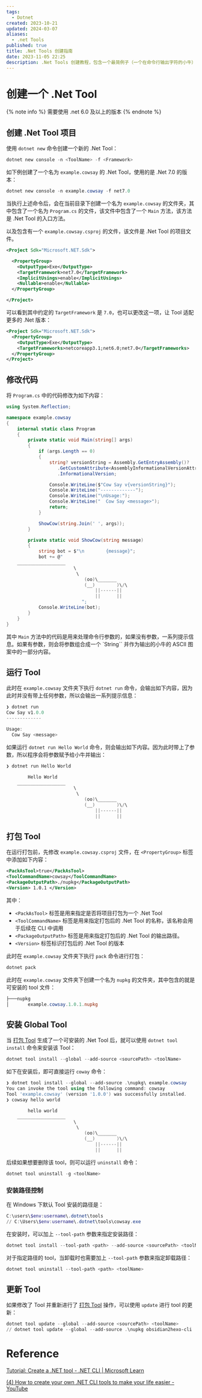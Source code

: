 ```yaml
---
tags:
  - Dotnet
created: 2023-10-21
updated: 2024-03-07
aliases:
  - .net Tools
published: true
title: .Net Tools 创建指南
date: 2023-11-05 22:25
description: .Net Tools 创建教程，包含一个最简例子（一个在命令行输出字符的小牛）演示如何将编写的命令行程序生成为可全局运行的工具
---
```


# 创建一个 .Net Tool

{% note info %}
需要使用 .net 6.0 及以上的版本
{% endnote %}

## 创建 .Net Tool 项目

使用 `dotnet new` 命令创建一个新的 .Net Tool：

```powershell
dotnet new console -n <ToolName> -f <Framework>
```

如下例创建了一个名为 `example.cowsay` 的 .Net Tool，使用的是 .Net 7.0 的版本：

```powershell
dotnet new console -n example.cowsay -f net7.0
```

当执行上述命令后，会在当前目录下创建一个名为 `example.cowsay` 的文件夹，其中包含了一个名为 `Program.cs` 的文件，该文件中包含了一个 `Main` 方法，该方法是 .Net Tool 的入口方法。

以及包含有一个 `example.cowsay.csproj` 的文件，该文件是 .Net Tool 的项目文件。

```xml
<Project Sdk="Microsoft.NET.Sdk">

  <PropertyGroup>
    <OutputType>Exe</OutputType>
    <TargetFramework>net7.0</TargetFramework>
    <ImplicitUsings>enable</ImplicitUsings>
    <Nullable>enable</Nullable>
  </PropertyGroup>

</Project>
```

可以看到其中约定的 `TargetFramework` 是 `7.0`，也可以更改这一项，让 Tool 适配更多的 .Net 版本：

```xml
<Project Sdk="Microsoft.NET.Sdk">
  <PropertyGroup>
    <OutputType>Exe</OutputType>
    <TargetFrameworks>netcoreapp3.1;net6.0;net7.0</TargetFrameworks>
  </PropertyGroup>
</Project>
```

## 修改代码

将 `Program.cs` 中的代码修改为如下内容：

```csharp
using System.Reflection;

namespace example.cowsay
{
    internal static class Program
    {
        private static void Main(string[] args)
        {
            if (args.Length == 0)
            {
                string? versionString = Assembly.GetEntryAssembly()?
                   .GetCustomAttribute<AssemblyInformationalVersionAttribute>()?
                   .InformationalVersion;

                Console.WriteLine($"Cow Say v{versionString}");
                Console.WriteLine("-------------");
                Console.WriteLine("\nUsage:");
                Console.WriteLine("  Cow Say <message>");
                return;
            }

            ShowCow(string.Join(' ', args));
        }

        private static void ShowCow(string message)
        {
            string bot = $"\n        {message}";
            bot += @"
    __________________
                         \
                          \
                             (oo)\_______
                             (__)        )\/\
                                 ||------||
                                 ||      ||
                            ";
            Console.WriteLine(bot);
        }
    }
}
```

其中 `Main` 方法中的代码是用来处理命令行参数的，如果没有参数，一系列提示信息。如果有参数，则会将参数组合成一个 `String`` 并作为输出的小牛的 ASCII 图案中的一部分内容。

## 运行 Tool

此时在 `example.cowsay` 文件夹下执行 `dotnet run` 命令，会输出如下内容，因为此时并没有带上任何参数，所以会输出一系列提示信息：

```powershell
❯ dotnet run
Cow Say v1.0.0
-------------

Usage:
  Cow Say <message>
```

如果运行 `dotnet run Hello World` 命令，则会输出如下内容。因为此时带上了参数，所以程序会将参数赋予给小牛并输出：

```powershell
❯ dotnet run Hello World

        Hello World
    __________________
                         \
                          \
                             (oo)\_______
                             (__)        )\/\
                                 ||------||
                                 ||      ||
```

## 打包 Tool

在运行打包前，先修改 `example.cowsay.csproj` 文件，在 `<PropertyGroup>` 标签中添加如下内容：

```xml
<PackAsTool>true</PackAsTool>
<ToolCommandName>cowsay</ToolCommandName>
<PackageOutputPath>./nupkg</PackageOutputPath>
<Version> 1.0.1 </Version>
```

其中：

- `<PackAsTool>` 标签是用来指定是否将项目打包为一个 .Net Tool
- `<ToolCommandName>` 标签是用来指定打包后的 .Net Tool 的名称，该名称会用于后续在 CLI 中调用
- `<PackageOutputPath>` 标签是用来指定打包后的 .Net Tool 的输出路径。
- `<Version>` 标签标识打包后的 .Net Tool 的版本

此时在 `example.cowsay` 文件夹下执行 `pack` 命令进行打包：

```powershell
dotnet pack
```

此时在 `example.cowsay` 文件夹下创建一个名为 `nupkg` 的文件夹，其中包含的就是可安装的 tool 文件：

```powershell
├───nupkg
│       example.cowsay.1.0.1.nupkg
```

## 安装 Global Tool

当 [打包 Tool](/create_.net_tools/#打包-tool) 生成了一个可安装的 .Net Tool 后，就可以使用 `dotnet tool install` 命令来安装该 Tool：

```powershell
dotnet tool install --global --add-source <sourcePath> <toolName>
```

如下在安装后，即可直接运行 `coway` 命令：

```powershell
❯ dotnet tool install --global --add-source .\nupkg\ example.cowsay
You can invoke the tool using the following command: cowsay
Tool 'example.cowsay' (version '1.0.0') was successfully installed.
❯ cowsay hello world

        hello world
    __________________
                         \
                          \
                             (oo)\_______
                             (__)        )\/\
                                 ||------||
                                 ||      ||
```

后续如果想要删除该 tool，则可以运行 `uninstall` 命令：

```powershell
dotnet tool uninstall -g <toolName>
```

### 安装路径控制

在 Windows 下默认 Tool 安装的路径是：

```powershell
C:\users\$env:username\.dotnet\tools
// C:\Users\$env:username\.dotnet\tools\cowsay.exe
```

在安装时，可以加上 `--tool-path` 参数来指定安装路径：

```powershell
dotnet tool install --tool-path <path> --add-source <sourcePath> <toolName>
```

对于指定路径的 tool，当卸载时也需要加上 `--tool-path` 参数来指定卸载路径：

```powershell
dotnet tool uninstall --tool-path <path> <toolName>
```

## 更新 Tool

如果修改了 Tool 并重新进行了 [打包 Tool](/create_.net_tools/#打包_Tool) 操作，可以使用 `update` 进行 tool 的更新：
```powershell
dotnet tool update --global --add-source <sourcePath> <toolName>
// dotnet tool update --global --add-source .\nupkg obsidian2hexo-cli
```

# Reference

[Tutorial: Create a .NET tool - .NET CLI | Microsoft Learn](https://learn.microsoft.com/en-us/dotnet/core/tools/global-tools-how-to-create)

[(4) How to create your own .NET CLI tools to make your life easier - YouTube](https://www.youtube.com/watch?v=jndgcbdzpku&ab_channel=nickchapsas)

